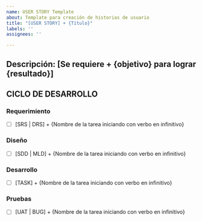 ```yaml
---
name: USER STORY Template
about: Template para creación de historias de usuario
title: "[USER STORY] + {Título}"
labels: ''
assignees: ''

---
```


## **Descripción:**  [Se requiere + {objetivo} para lograr {resultado}]

## CICLO DE DESARROLLO
### Requerimiento
- [ ] [SRS | DRS] + {Nombre de la tarea iniciando con verbo en infinitivo} 

### Diseño
- [ ] [SDD | MLD] + {Nombre de la tarea iniciando con verbo en infinitivo} 

### Desarrollo 
- [ ] [TASK] + {Nombre de la tarea iniciando con verbo en infinitivo} 

### Pruebas 
- [ ] [UAT | BUG] + {Nombre de la tarea iniciando con verbo en infinitivo}
